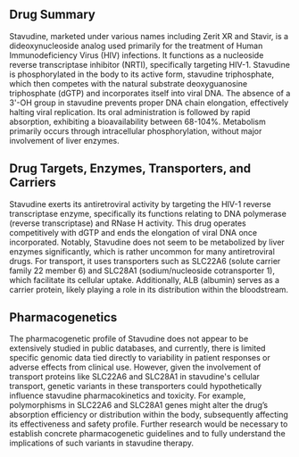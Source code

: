 ## Drug Summary
Stavudine, marketed under various names including Zerit XR and Stavir, is a dideoxynucleoside analog used primarily for the treatment of Human Immunodeficiency Virus (HIV) infections. It functions as a nucleoside reverse transcriptase inhibitor (NRTI), specifically targeting HIV-1. Stavudine is phosphorylated in the body to its active form, stavudine triphosphate, which then competes with the natural substrate deoxyguanosine triphosphate (dGTP) and incorporates itself into viral DNA. The absence of a 3'-OH group in stavudine prevents proper DNA chain elongation, effectively halting viral replication. Its oral administration is followed by rapid absorption, exhibiting a bioavailability between 68-104%. Metabolism primarily occurs through intracellular phosphorylation, without major involvement of liver enzymes.

## Drug Targets, Enzymes, Transporters, and Carriers
Stavudine exerts its antiretroviral activity by targeting the HIV-1 reverse transcriptase enzyme, specifically its functions relating to DNA polymerase (reverse transcriptase) and RNase H activity. This drug operates competitively with dGTP and ends the elongation of viral DNA once incorporated. Notably, Stavudine does not seem to be metabolized by liver enzymes significantly, which is rather uncommon for many antiretroviral drugs. For transport, it uses transporters such as SLC22A6 (solute carrier family 22 member 6) and SLC28A1 (sodium/nucleoside cotransporter 1), which facilitate its cellular uptake. Additionally, ALB (albumin) serves as a carrier protein, likely playing a role in its distribution within the bloodstream.

## Pharmacogenetics
The pharmacogenetic profile of Stavudine does not appear to be extensively studied in public databases, and currently, there is limited specific genomic data tied directly to variability in patient responses or adverse effects from clinical use. However, given the involvement of transport proteins like SLC22A6 and SLC28A1 in stavudine's cellular transport, genetic variants in these transporters could hypothetically influence stavudine pharmacokinetics and toxicity. For example, polymorphisms in SLC22A6 and SLC28A1 genes might alter the drug’s absorption efficiency or distribution within the body, subsequently affecting its effectiveness and safety profile. Further research would be necessary to establish concrete pharmacogenetic guidelines and to fully understand the implications of such variants in stavudine therapy.